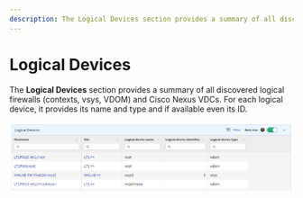 ```yaml
---
description: The Logical Devices section provides a summary of all discovered logical firewalls (contexts, vsys, VDOM) and Cisco Nexus VDCs.
---
```


# Logical Devices

The **Logical Devices** section provides a summary of all discovered logical
firewalls (contexts, vsys, VDOM) and Cisco Nexus VDCs. For each logical device,
it provides its name and type and if available even its ID.

![Logical Devices](logical_devices.png)

